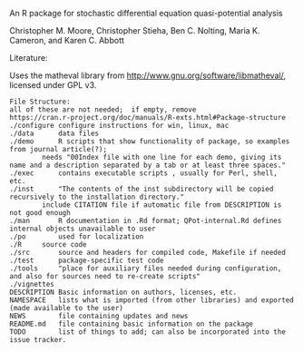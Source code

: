 An R package for stochastic differential equation quasi-potential analysis

Christopher M. Moore, Christopher Stieha, Ben C. Nolting, Maria K. Cameron, and Karen C. Abbott

Literature:


Uses the matheval library from http://www.gnu.org/software/libmatheval/, licensed under GPL v3. 

```
File Structure:
all of these are not needed;  if empty, remove
https://cran.r-project.org/doc/manuals/R-exts.html#Package-structure
./configure	configure instructions for win, linux, mac
./data		data files
./demo		R scripts that show functionality of package, so examples from journal article(?);
		needs "00Index file with one line for each demo, giving its name and a description separated by a tab or at least three spaces."
./exec		contains executable scripts , usually for Perl, shell, etc.
./inst		"The contents of the inst subdirectory will be copied recursively to the installation directory." 
		include CITATION file if automatic file from DESCRIPTION is not good enough
./man		R documentation in .Rd format; QPot-internal.Rd defines internal objects unavailable to user
./po		used for localization
./R		source code
./src		source and headers for compiled code, Makefile if needed
./test		package-specific test code
./tools		"place for auxiliary files needed during configuration, and also for sources need to re-create scripts"
./vignettes
DESCRIPTION	Basic information on authors, licenses, etc.
NAMESPACE	lists what is imported (from other libraries) and exported (made available to the user)
NEWS		file containing updates and news
README.md	file containing basic information on the package
TODO		list of things to add; can also be incorporated into the issue tracker.
```



